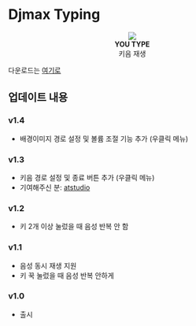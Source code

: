 # Djmax Typing

<p align="center">
  <img src="happy.webp"/>
  <br>
<b>YOU TYPE</b>
  <br>
키음 재생
</p>


다운로드는 [여기로](https://github.com/rosenrose/DjmaxTyping/releases/)

## 업데이트 내용

### v1.4

- 배경이미지 경로 설정 및 볼륨 조절 기능 추가 (우클릭 메뉴)

### v1.3

- 키음 경로 설정 및 종료 버튼 추가 (우클릭 메뉴)
- 기여해주신 분: [atstudio](https://github.com/atstudio)

### v1.2

- 키 2개 이상 눌렀을 때 음성 반복 안 함

### v1.1

- 음성 동시 재생 지원
- 키 꾹 눌렀을 때 음성 반복 안하게

### v1.0

- 출시
